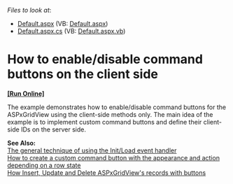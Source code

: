 <!-- default file list -->
*Files to look at*:

* [Default.aspx](./CS/WebSite/Default.aspx) (VB: [Default.aspx](./VB/WebSite/Default.aspx))
* [Default.aspx.cs](./CS/WebSite/Default.aspx.cs) (VB: [Default.aspx.vb](./VB/WebSite/Default.aspx.vb))
<!-- default file list end -->
# How to enable/disable command buttons on the client side
<!-- run online -->
**[[Run Online]](https://codecentral.devexpress.com/e2345/)**
<!-- run online end -->


<p>The example demonstrates how to enable/disable command buttons for the ASPxGridView using the client-side methods only. The main idea of the example is to implement custom command buttons and define their client-side IDs on the server side.</p><p><strong>See Also:</strong><br />
<a href="https://www.devexpress.com/Support/Center/p/K18282">The general technique of using the Init/Load event handler</a><br />
<a href="https://www.devexpress.com/Support/Center/p/E1246">How to create a custom command button with the appearance and action depending on a row state</a><br />
<a href="https://www.devexpress.com/Support/Center/p/E1522">How Insert, Update and Delete ASPxGridView's records with buttons</a></p>

<br/>


